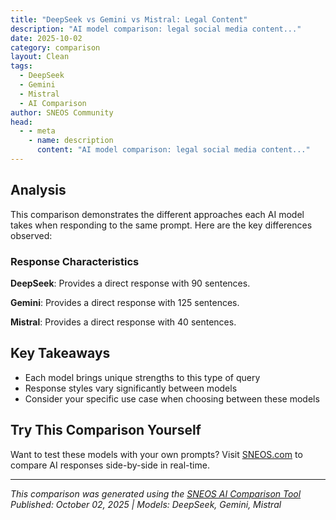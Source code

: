 ```yaml
---
title: "DeepSeek vs Gemini vs Mistral: Legal Content"
description: "AI model comparison: legal social media content..."
date: 2025-10-02
category: comparison
layout: Clean
tags:
  - DeepSeek
  - Gemini
  - Mistral
  - AI Comparison
author: SNEOS Community
head:
  - - meta
    - name: description
      content: "AI model comparison: legal social media content..."
---
```


<ChatComparison
  title="DeepSeek vs Gemini vs Mistral: Legal Content"
  prompt="legal social media content"
  :responses='{
    "DeepSeek": "Of course. \u0022Legal social media content\u0022 is a broad topic, but it essentially boils down to creating and sharing posts that do not violate laws, platform-specific rules, or ethical standards.\n\nHere is a comprehensive guide to understanding and creating legal social media content, broken down into key areas.\n\n---\n\n### 1. Intellectual Property: The Biggest Legal Pitfall\n\nThis is the most common area where individuals and businesses get into trouble.\n\n**Copyright:**\n*   **What it is:** Protects original works of authorship (photos, videos, text, music, software).\n*   **The Golden Rule:** **Do not use content you did not create or do not have a license to use.**\n*   **Common Violations:**\n    *   Using a popular song in your video without permission.\n    *   Sharing a photo from Google Images or another creator\u0027s feed.\n    *   Reposting a video or meme without attribution or permission.\n*   **How to Stay Legal:**\n    *   **Create Your Own Content:** This is the safest option.\n    *   **Use Licensed Content:** Use stock photo/video/music sites (e.g., Shutterstock, Unsplash, Epidemic Sound) and adhere to their license terms.\n    *   **Understand \u0022Fair Use\u0022:** This is a legal defense, not a right. It allows limited use for purposes like criticism, news reporting, or education. It\u0027s a gray area and not a guarantee of safety. **When in doubt, don\u0027t rely on fair use.**\n    *   **Get Explicit Permission:** Contact the creator and get a written license.\n\n**Trademark:**\n*   **What it is:** Protects brand names, logos, and slogans that identify a source of goods or services.\n*   **Common Violations:**\n    *   Using a company\u0027s logo in your post in a way that suggests endorsement or partnership.\n    *   Creating a fan page that impersonates the official brand.\n    *   Using a branded hashtag to sell your own competing products.\n*   **How to Stay Legal:**\n    *   Use trademarks for **nominative fair use**\u2014to identify, comment on, or criticize the brand itself.\n    *   Always make it clear you are not affiliated with or endorsed by the trademark owner.\n    *   Don\u0027t alter or modify logos.\n\n---\n\n### 2. Defamation and False Statements\n\n*   **What it is:** Publishing a false statement of fact that harms someone\u0027s reputation.\n*   **Libel:** Written defamation (this is what applies to social media posts).\n*   **Common Violations:**\n    *   Writing a false negative review claiming a business engages in illegal activity.\n    *   Falsely accusing someone of a crime or unethical behavior.\n*   **How to Stay Legal:**\n    *   **Stick to the facts.** Ensure you can prove any factual claim you make.\n    *   **Clearly state opinions.** \u0022In my opinion, this product is terrible\u0022 is an opinion. \u0022This company uses illegal materials\u0022 is a factual claim that must be proven.\n    *   Do not publish statements out of malice or with reckless disregard for the truth.\n\n---\n\n### 3. Privacy and Publicity Rights\n\n*   **Right of Publicity:** The right to control the commercial use of one\u0027s name, image, or likeness.\n*   **Common Violations:**\n    *   Using a photo of a celebrity or influencer to promote your product without their consent.\n    *   Posting a photo of a customer or member of the public in your marketing without their permission.\n*   **How to Stay Legal:**\n    *   **Get a model release** for anyone who is clearly identifiable in your commercial content.\n    *   Be cautious with user-generated content (UGC). Reposting a customer\u0027s photo for marketing could require their permission.\n    *   In many places, it is illegal to record a private conversation without consent.\n\n---\n\n### 4. Advertising and Disclosure Laws (FTC Guidelines in the U.S.)\n\nThis is critical for influencers, affiliates, and brands.\n\n*   **The Core Principle: Deception is illegal.** You must clearly disclose any material connection to a brand.\n*   **Material Connections Include:**\n    *   Payment (money, gifts)\n    *   Free products\n    *   Family or employment relationships\n    *   Any relationship that might affect the credibility of the endorsement.\n*   **How to Stay Legal:**\n    *   **Disclose clearly and conspicuously.** Use unambiguous language like:\n        *   **#ad** or **#sponsored** (most common and preferred)\n        *   \u0022Paid partnership with [Brand]\u0022\n        *   \u0022Thanks to [Brand] for the free product.\u0022\n    *   **Place the disclosure where it\u0027s impossible to miss**\u2014not buried in a long caption or hidden behind a \u0022more\u0022 button.\n    *   **Do not use ambiguous tags** like #sp, #collab, or #thanks.\n\n---\n\n### 5. Platform-Specific Terms of Service\n\nEach platform (Meta/Facebook, Instagram, TikTok, X/Twitter, etc.) has its own rules. Violating them can get your content removed or your account suspended.\n\n**Common Prohibited Content Across Platforms:**\n*   Hate speech and harassment\n*   Bullying and intimidation\n*   Nudity or sexual activity\n*   Incitement to violence\n*   Misinformation (especially regarding elections and public health)\n*   Spam and inauthentic behavior\n\n**You must read and comply with the Community Guidelines for each platform you use.**\n\n---\n\n### 6. Industry-Specific Regulations\n\nCertain industries have strict rules that extend to social media.\n\n*   **Healthcare/Pharma:** Must avoid giving medical advice, must include drug side effects, and are heavily regulated (e.g., by the FDA in the U.S.).\n*   **Finance:** Posts about investments may be considered financial advice and are regulated (e.g., by the SEC in the U.S.).\n*   **Alcohol/Tobacco/Gambling:** Often have age-gating requirements and restrictions on how products can be marketed.\n\n---\n\n### Checklist for Posting Legal Social Media Content\n\nBefore you hit \u0022post,\u0022 ask yourself:\n\n1.  **Did I create this content, or do I have a license to use it?** (Copyright)\n2.  **Am I using any logos or brand names in a way that suggests endorsement?** (Trademark)\n3.  **Are all my factual statements true and can I prove them?** (Defamation)\n4.  **Do I have permission to use the image/likeness of everyone in this post?** (Privacy/Publicity)\n5.  **If I was paid or received something for free, is my disclosure (#ad) clear and impossible to miss?** (FTC/Advertising)\n6.  **Does this post comply with the platform\u0027s Community Guidelines?** (Terms of Service)\n7.  **Is this content appropriate for my industry\u0027s regulations?** (Industry-Specific Rules)\n\n**Disclaimer:** This information is for educational purposes only and does not constitute legal advice. For specific legal concerns, always consult with a qualified attorney.",
    "Gemini": "Okay, let\u0027s break down what makes social media content legal.  It\u0027s a broad topic, so I\u0027ll cover key areas and provide examples.  Keep in mind that I am an AI and this is not legal advice. Always consult with a legal professional for specific guidance.\n\n**I. Core Principles of Legal Social Media Content**\n\n*   **Truthfulness and Accuracy:**  Don\u0027t post false or misleading information.  This is crucial in areas like advertising, health claims, and news reporting.\n*   **Respect for Copyright and Intellectual Property:**  You can\u0027t simply use someone else\u0027s work (text, images, videos, music) without permission or a legal basis for doing so.\n*   **Privacy:**  Respect the privacy of others. Don\u0027t share personal information (addresses, phone numbers, sensitive details) without consent.\n*   **Defamation:**  Avoid posting statements that harm someone\u0027s reputation through false and damaging information.\n*   **Compliance with Platform Terms:**  Each social media platform has its own terms of service. You must abide by these rules.\n*   **Transparency and Disclosure:**  Be transparent about your identity and any relationships you have with brands or products you promote. Disclose sponsored content and affiliate links.\n*   **Ethical Considerations:** Even if something isn\u0027t strictly illegal, it might be unethical. Consider the potential impact of your content on others.\n\n**II. Key Legal Areas and Examples**\n\n1.  **Copyright Infringement**\n\n    *   **What it is:** Using copyrighted material without permission from the copyright holder. This includes images, music, videos, text, and other creative works.\n    *   **Examples:**\n        *   Posting a song as background music in your video without obtaining a license.\n        *   Using a photograph you found on Google Images on your business\u0027s social media page without permission from the photographer.\n        *   Copying large portions of text from a website and posting it as your own content.\n    *   **How to avoid it:**\n        *   Create your own original content.\n        *   Obtain licenses or permissions to use copyrighted works.\n        *   Use royalty-free or public domain content.\n        *   Fair use (limited use for commentary, criticism, education, news reporting) is a defense, but it\u0027s complex and fact-dependent.\n        *   Give proper attribution when using someone else\u0027s work with permission.\n\n2.  **Defamation (Libel and Slander)**\n\n    *   **What it is:** Publishing false statements that harm someone\u0027s reputation.  Libel is written defamation; slander is spoken.\n    *   **Elements of Defamation:**\n        *   A false statement of fact (not opinion).\n        *   Publication to a third party (someone other than the person being defamed).\n        *   Identification of the person being defamed.\n        *   Damages to the person\u0027s reputation.\n        *   In some cases, malice (knowledge that the statement was false or reckless disregard for the truth). This is often required for public figures.\n    *   **Examples:**\n        *   Posting a false statement that a local restaurant uses unsanitary practices.\n        *   Accusing someone of a crime they didn\u0027t commit on social media.\n        *   Spreading false rumors about a competitor\u0027s business practices.\n    *   **How to avoid it:**\n        *   Verify the accuracy of your statements before posting.\n        *   Avoid making statements that could damage someone\u0027s reputation.\n        *   Focus on facts and avoid expressing opinions as facts.\n        *   Be careful when commenting on sensitive topics.\n\n3.  **Privacy Violations**\n\n    *   **What it is:** Sharing someone\u0027s personal information without their consent.\n    *   **Examples:**\n        *   Posting someone\u0027s address or phone number online without their permission.\n        *   Sharing private photos or videos of someone without their consent.\n        *   Disclosing someone\u0027s medical information.\n    *   **How to avoid it:**\n        *   Always get consent before sharing someone\u0027s personal information.\n        *   Be mindful of privacy settings on social media platforms.\n        *   Avoid posting sensitive information about others.\n\n4.  **False Advertising and Endorsements**\n\n    *   **What it is:** Making false or misleading claims about products or services.  Also, failing to disclose material connections with brands you are endorsing.\n    *   **Examples:**\n        *   Claiming that a weight loss product guarantees results without scientific evidence.\n        *   Writing a positive review of a product without disclosing that you were paid to do so.\n        *   Using deceptive language to promote a product or service.\n    *   **How to avoid it:**\n        *   Be truthful and accurate in your advertising claims.\n        *   Disclose any material connections with brands you are endorsing (e.g., #ad, #sponsored).\n        *   Comply with FTC guidelines on endorsements and testimonials.\n        *   Have evidence to support your claims.\n\n5.  **Terms of Service Violations**\n\n    *   **What it is:** Violating the rules and guidelines set by the social media platform itself.\n    *   **Examples:**\n        *   Posting hate speech or discriminatory content.\n        *   Engaging in spamming or automated behavior.\n        *   Creating fake accounts.\n        *   Harassing or bullying other users.\n        *   Promoting illegal activities.\n    *   **How to avoid it:**\n        *   Read and understand the terms of service for each platform you use.\n        *   Follow the platform\u0027s community guidelines.\n        *   Report violations of the terms of service.\n\n6.  **Data Privacy Laws (e.g., GDPR, CCPA)**\n\n    *   **What it is:** Laws that regulate the collection, use, and sharing of personal data.\n    *   **Examples:**\n        *   Collecting data from users without their consent.\n        *   Failing to provide users with access to their data.\n        *   Using data for purposes that are not disclosed to users.\n    *   **How to avoid it:**\n        *   Understand the data privacy laws that apply to your business.\n        *   Obtain consent before collecting personal data.\n        *   Provide users with access to their data and the ability to correct or delete it.\n        *   Implement security measures to protect personal data.\n        *   Have a clear and concise privacy policy.\n\n7.  **Contests and Sweepstakes**\n\n    *   **What it is:** Running contests or sweepstakes on social media.\n    *   **Legal Considerations:**\n        *   Official Rules:  Must have clear and comprehensive official rules that outline eligibility, how to enter, prize details, winner selection, and other important terms.\n        *   State Laws: Many states have laws governing contests and sweepstakes.  Some require registration or bonding.\n        *   Platform Rules:  Social media platforms also have rules for running contests and sweepstakes on their sites.\n        *   Disclosures:  Clearly disclose that the contest is not sponsored, endorsed, or administered by the social media platform.\n    *   **How to avoid problems:**\n        *   Consult with a lawyer to ensure your contest or sweepstakes complies with all applicable laws and regulations.\n        *   Clearly outline the official rules and make them easily accessible to participants.\n        *   Comply with the platform\u0027s rules for running contests and sweepstakes.\n\n8.  **Online Harassment and Cyberbullying**\n\n    *   **What it is:** Using electronic communication to harass, threaten, or intimidate someone.\n    *   **Examples:**\n        *   Sending threatening messages to someone online.\n        *   Posting embarrassing or humiliating content about someone.\n        *   Creating fake profiles to harass someone.\n    *   **How to avoid it:**\n        *   Avoid engaging in any behavior that could be considered harassment or bullying.\n        *   Report any instances of online harassment or cyberbullying to the platform and, if necessary, to law enforcement.\n\n**III.  Best Practices for Legal Social Media Content**\n\n*   **Know Your Audience:** Understand the demographics and interests of your audience, and tailor your content accordingly.\n*   **Be Respectful:**  Treat others with respect and avoid engaging in personal attacks or offensive language.\n*   **Be Transparent:**  Be open and honest about your identity and any relationships you have with brands or products you promote.\n*   **Be Responsible:**  Take responsibility for the content you post and be prepared to address any issues that may arise.\n*   **Stay Up-to-Date:**  Social media laws and regulations are constantly evolving, so it\u0027s important to stay informed about the latest developments.\n*   **Consult with Legal Counsel:**  If you have any questions or concerns about the legality of your social media content, consult with an attorney.\n\n**IV. Disclaimer**\n\nThis information is for general educational purposes only and does not constitute legal advice.  You should consult with a qualified attorney for advice regarding your specific legal situation. Laws vary from jurisdiction to jurisdiction and are subject to change.\n\nTo give you more specific advice, I would need to know:\n\n*   **Your Location:**  Laws vary by country and state/province.\n*   **Your Industry:**  Some industries (e.g., healthcare, finance) have stricter regulations.\n*   **Your Specific Content:**  What kind of content are you planning to create? (e.g., marketing, news, personal commentary).\n\nI hope this comprehensive overview is helpful! Let me know if you have any other questions.\n",
    "Mistral": "Creating legal social media content involves ensuring that your posts comply with relevant laws, regulations, and platform guidelines. Here are some key considerations to keep in mind:\n\n### 1. **Copyright and Intellectual Property**\n   - **Original Content:** Ensure that any content you post is original or that you have the rights to use it.\n   - **Attribution:** If you use someone else\u0027s content, make sure to give proper credit and obtain permission if necessary.\n   - **Fair Use:** Understand the principles of fair use, which allow limited use of copyrighted material without permission under certain conditions.\n\n### 2. **Privacy and Data Protection**\n   - **Personal Information:** Avoid sharing personal information about others without their consent.\n   - **GDPR and CCPA:** Be aware of data protection laws like the General Data Protection Regulation (GDPR) in Europe and the California Consumer Privacy Act (CCPA) in the United States.\n   - **Privacy Policies:** Ensure your social media activities comply with your organization\u0027s privacy policies.\n\n### 3. **Defamation and Libel**\n   - **Truthfulness:** Ensure that any statements you make are true and can be verified.\n   - **Opinions:** Clearly distinguish between facts and opinions to avoid defamation claims.\n   - **Respect:** Avoid making false or malicious statements about individuals or organizations.\n\n### 4. **Advertising and Marketing Laws**\n   - **Truth in Advertising:** Ensure that any promotional content is truthful and not misleading.\n   - **Disclosures:** If you are promoting a product or service, disclose any sponsorships or affiliations.\n   - **FTC Guidelines:** Follow the Federal Trade Commission (FTC) guidelines for endorsements and testimonials.\n\n### 5. **Platform Guidelines**\n   - **Community Standards:** Adhere to the community guidelines of the social media platforms you use.\n   - **Terms of Service:** Ensure that your content does not violate the terms of service of the platform.\n\n### 6. **Employment Laws**\n   - **Non-Disclosure Agreements (NDAs):** Be mindful of any NDAs or confidentiality agreements you may have signed.\n   - **Employer Policies:** Follow your employer\u0027s social media policies if you are posting on behalf of your company.\n\n### 7. **Content Moderation**\n   - **Hate Speech:** Avoid posting content that could be considered hate speech or discriminatory.\n   - **Harassment:** Do not engage in or promote harassment or bullying.\n   - **Violence:** Avoid posting content that promotes violence or illegal activities.\n\n### 8. **Accessibility**\n   - **Alt Text:** Use alt text for images to make your content accessible to visually impaired users.\n   - **Captions:** Provide captions for videos to assist hearing-impaired users.\n\n### 9. **International Considerations**\n   - **Local Laws:** Be aware of local laws and regulations if your content is targeted at an international audience.\n   - **Cultural Sensitivity:** Ensure your content is culturally sensitive and respectful of different communities.\n\n### 10. **Ethical Considerations**\n   - **Transparency:** Be transparent about your intentions and affiliations.\n   - **Responsibility:** Take responsibility for the content you post and be prepared to address any issues that arise.\n\n### Best Practices\n- **Review and Approval:** Have a review and approval process for content, especially if it involves sensitive topics.\n- **Training:** Ensure that anyone posting on behalf of your organization is trained in legal and ethical considerations.\n- **Monitoring:** Regularly monitor your social media accounts for any potential legal issues.\n\nBy following these guidelines, you can create engaging and compliant social media content that respects legal boundaries and ethical standards."
  }'
  published-date="02:49"
/>

## Analysis

This comparison demonstrates the different approaches each AI model takes when responding to the same prompt. Here are the key differences observed:

### Response Characteristics

**DeepSeek**: Provides a direct response with 90 sentences. 

**Gemini**: Provides a direct response with 125 sentences. 

**Mistral**: Provides a direct response with 40 sentences. 

## Key Takeaways

- Each model brings unique strengths to this type of query
- Response styles vary significantly between models
- Consider your specific use case when choosing between these models

## Try This Comparison Yourself

Want to test these models with your own prompts? Visit [SNEOS.com](https://sneos.com) to compare AI responses side-by-side in real-time.

---

*This comparison was generated using the [SNEOS AI Comparison Tool](https://sneos.com)*
*Published: October 02, 2025 | Models: DeepSeek, Gemini, Mistral*
